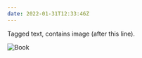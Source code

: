 ```yaml
---
date: 2022-01-31T12:33:46Z
---
```

<!-- type:text -->

Tagged text, contains image (after this line).

![Book](/images/book-800w.jpeg)

